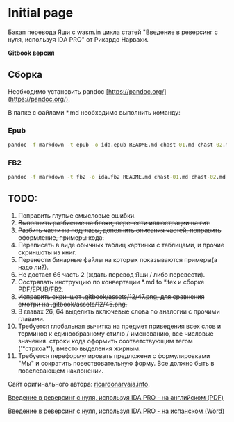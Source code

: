 # Initial page

Бэкап перевода Яши с wasm.in цикла статей "Введение в реверсинг с нуля, используя IDA PRO" от Рикардо Нарвахи.

[**Gitbook версия**](https://yutewiyof.gitbook.io/intro-rev-ida-pro/)

## Сборка

Необходимо установить pandoc [https://pandoc.org/](https://pandoc.org/).

В папке с файлами *.md необходимо выполнить команду:

### Epub

```cmd
pandoc -f markdown -t epub -o ida.epub README.md chast-01.md chast-02.md chast-03.md chast-04.md chast-05.md chast-06.md chast-07.md chast-08.md chast-09.md chast-10.md chast-11.md chast-12.md chast-13.md chast-14.md chast-15.md chast-16.md chast-17.md chast-18.md chast-19.md chast-20.md chast-21.md chast-22.md chast-23.md chast-24.md chast-25.md chast-26.md chast-27.md chast-28.md chast-29.md chast-30.md chast-31.md chast-32.md chast-33.md chast-34.md chast-35.md chast-36.md chast-37.md chast-38.md chast-39.md chast-40.md chast-41.md chast-42.md chast-43.md chast-44.md chast-45.md chast-46.md chast-47.md chast-48.md chast-49.md chast-50.md chast-51.md chast-52.md chast-53.md chast-54.md chast-55.md chast-56.md chast-57.md chast-58.md chast-59.md chast-60.md chast-61.md chast-62.md chast-63.md chast-64.md chast-65.md chast-66.md chast-67.md
```

### FB2

```cmd
pandoc -f markdown -t fb2 -o ida.fb2 README.md chast-01.md chast-02.md chast-03.md chast-04.md chast-05.md chast-06.md chast-07.md chast-08.md chast-09.md chast-10.md chast-11.md chast-12.md chast-13.md chast-14.md chast-15.md chast-16.md chast-17.md chast-18.md chast-19.md chast-20.md chast-21.md chast-22.md chast-23.md chast-24.md chast-25.md chast-26.md chast-27.md chast-28.md chast-29.md chast-30.md chast-31.md chast-32.md chast-33.md chast-34.md chast-35.md chast-36.md chast-37.md chast-38.md chast-39.md chast-40.md chast-41.md chast-42.md chast-43.md chast-44.md chast-45.md chast-46.md chast-47.md chast-48.md chast-49.md chast-50.md chast-51.md chast-52.md chast-53.md chast-54.md chast-55.md chast-56.md chast-57.md chast-58.md chast-59.md chast-60.md chast-61.md chast-62.md chast-63.md chast-64.md chast-65.md chast-66.md chast-67.md
```

## TODO:

1. Поправить глупые смысловые ошибки.
2. ~~Выполнить разбиение на блоки, перенести иллюстрации на гит.~~
3. ~~Разбить части на подглавы, дополнить описания частей, поправить оформление, примеры кода.~~
4. Переписать в виде обычных таблиц картинки с таблицами, и прочие скриншоты из книг.
5. Перенести бинарные файлы на которых показываются примеры(а надо ли?).
6. Не достает 66 часть 2 (ждать перевод Яши / либо перевести).
7. Состряпать инструкцию по конвертации \*.md to \*.tex и сборке PDF/EPUB/FB2.
8. ~~Исправить скриншот .gitbook/assets/12/47.png, для сравнения смотри на .gitbook/assets/12/45.png.~~
9. В главах 26, 64 выделить включевые слова по аналогии с прочими главами.
10. Требуется глобальная вычитка на предмет приведения всех слов и терминов к единообразному стилю / именованию, все числовые значения. строки кода оформить соответствующим тегом \(\'\*стркоа\*\'\), вместо выделения жирным.
11. Требуется переформулировать предложени с формулировками "Мы" и сократить повествовательную форму. Все должно быть в повелевающем наклонении.

Сайт оригинального автора: [ricardonarvaja.info](http://ricardonarvaja.info).

[Введение в реверсинг с нуля, используя IDA PRO - на английском (PDF)](http://ricardonarvaja.info/WEB/INTRODUCCION%20AL%20REVERSING%20CON%20IDA%20PRO%20DESDE%20CERO/EN%20INGLES/)

[Введение в реверсинг с нуля, используя IDA PRO - на испанском (Word)](http://ricardonarvaja.info/WEB/INTRODUCCION%20AL%20REVERSING%20CON%20IDA%20PRO%20DESDE%20CERO/)
